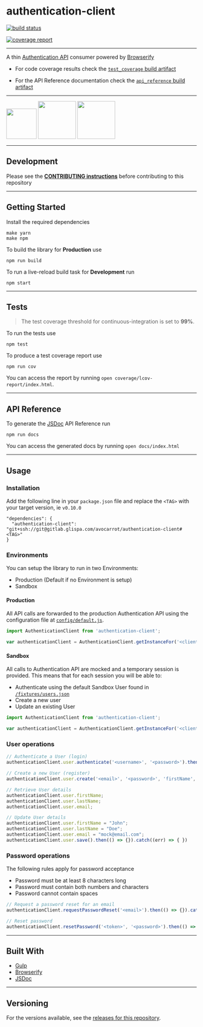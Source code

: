 # authentication-client

[![build status](https://gitlab.glispa.com/avocarrot/authentication-client/badges/master/build.svg)](https://gitlab.glispa.com/avocarrot/authentication-client/commits/master) 




[![coverage report](https://gitlab.glispa.com/avocarrot/authentication-client/badges/master/coverage.svg)](https://gitlab.glispa.com/avocarrot/authentication-client/commits/master)


---

A thin <a href="https://gitlab.glispa.com/avocarrot/authentication-api" target="_blank"> Authentication API</a> consumer powered by [Browserify](https://github.com/substack/node-browserify)

- For code coverage results check the  [`test_coverage` build artifact](
https://gitlab.glispa.com/avocarrot/authentication-client/pipelines)

- For the API Reference documentation check the  [`api_reference` build artifact](
https://gitlab.glispa.com/avocarrot/authentication-client/pipelines)


---

<a href="https://github.com/gulpjs/gulp" target="_blank"><img src="https://cloud.githubusercontent.com/assets/1907604/15748124/467bdc4c-28e6-11e6-87a1-13683a6e8a1e.png" width ="80"/></a> <a href="https://github.com/substack/node-browserify" target="_blank"><img src="https://cloud.githubusercontent.com/assets/1907604/15990702/b75d94b2-30a4-11e6-97d1-4f4b623f27ec.jpg" width ="100"/></a> <a href="http://es6-features.org" target="_blank"><img src="https://cloud.githubusercontent.com/assets/1907604/21814827/47164abc-d763-11e6-929b-078a374a2abc.jpg" width ="100"/></a>

---

## Development

Please see the **[CONTRIBUTING instructions](https://gitlab.glispa.com/avocarrot/authentication-client/blob/master/CONTRIBUTING.md)** before contributing to this repository

---

## Getting Started

Install the required dependencies
```
make yarn
make npm
```

To build the library for **Production** use

```
npm run build
```

To run a live-reload build task for **Development** run

```
npm start
```


---

## Tests

> The test coverage threshold for continuous-integration is set to **99%**.

To run the tests use

```
npm test
```
To produce a test coverage report use

```
npm run cov
```
You can access the report by running `open coverage/lcov-report/index.html`.

---

## API Reference

To generate the [JSDoc](http://usejsdoc.org/) API Reference run
```
npm run docs
```
You can access the generated docs by running `open docs/index.html`

---

## Usage

### Installation
Add the following line in your `package.json` file and replace the `<TAG>` with your target version, ie `v0.10.0`
```
"dependencies": {
  "authentication-client": "git+ssh://git@gitlab.glispa.com/avocarrot/authentication-client#<TAG>"
}
```

### Environments

You can setup the library to run in two Environments:
- Production (Default if no Environment is setup)
- Sandbox


#### Production
All API calls are forwarded to the production Authentication API using the configuration file at [`config/default.js`](https://gitlab.glispa.com/avocarrot/authentication-client/blob/master/config/default.js).

```javascript
import AuthenticationClient from 'authentication-client';

var authenticationClient = AuthenticationClient.getInstanceFor('<client_id>', '<client_secret>', AuthenticationClient.Environment.Production);

```
#### Sandbox
All calls to Authentication API are mocked and a temporary session is provided. This means that for each session you will be able to:
- Authenticate using the default Sandbox User found in [`/fixtures/users.json`](https://gitlab.glispa.com/avocarrot/authentication-client/blob/master/fixtures/users.json)
- Create a new user
- Update an existing User



```javascript
import AuthenticationClient from 'authentication-client';

var authenticationClient = AuthenticationClient.getInstanceFor('<client_id>', '<client_secret>', AuthenticationClient.Environment.Sandbox);
```


### User operations

```javascript
// Authenticate a User (login)
authenticationClient.user.authenticate('<username>', '<password>').then(() => {}).catch((err) => {})

// Create a new User (register)
authenticationClient.user.create('<email>', '<password>', 'firstName', 'lastName').then(() => {}).catch((err) => {})

// Retrieve User details
authenticationClient.user.firstName;
authenticationClient.user.lastName;
authenticationClient.user.email;

// Update User details
authenticationClient.user.firstName = "John";
authenticationClient.user.lastName = "Doe";
authenticationClient.user.email = "mock@email.com";
authenticationClient.user.save().then(() => {}).catch((err) => { })
```

### Password operations

The following rules apply for password acceptance
- Password must be at least 8 characters long
- Password must contain both numbers and characters
- Password cannot contain spaces

```javascript
// Request a password reset for an email
authenticationClient.requestPasswordReset('<email>').then(() => {}).catch((err) => { })

// Reset password
authenticationClient.resetPassword('<token>', '<password>').then(() => {}).catch((err) => { })

```

---

## Built With

* [Gulp](http://gulpjs.com/)
* [Browserify](https://github.com/substack/node-browserify)
* [JSDoc](http://usejsdoc.org/)


---

## Versioning

For the versions available, see the [releases for this repository](https://gitlab.glispa.com/avocarrot/authentication-client/tags).
